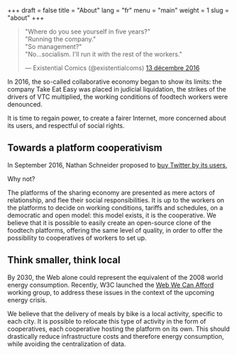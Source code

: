 +++
draft = false
title = "About"
lang = "fr"
menu = "main"
weight = 1
slug = "about"
+++

<blockquote class="twitter-tweet" data-lang="en">
  <p lang="en" dir="ltr">
  &quot;Where do you see yourself in five years?&quot;<br>
  &quot;Running the company.&quot;<br>
  &quot;So management?&quot;<br>&quot;No…socialism. I&#39;ll run it with the rest of the workers.&quot;
  </p>
  &mdash; Existential Comics (@existentialcoms) <a href="https://twitter.com/existentialcoms/status/808497790384906240">13 décembre 2016</a>
</blockquote>

In 2016, the so-called collaborative economy began to show its limits: the company Take Eat Easy was placed in judicial liquidation, the strikes of the drivers of VTC multiplied, the working conditions of foodtech workers were denounced.

It is time to regain power, to create a fairer Internet, more concerned about its users, and respectful of social rights.

## Towards a platform cooperativism</h2>

In September 2016, Nathan Schneider proposed to <a href="https://www.theguardian.com/commentisfree/2016/sep/29/save-twitter-buy-platform-shared-ownership" target="_blank">buy Twitter by its users</a>,

Why not?

The platforms of the sharing economy are presented as mere actors of relationship, and flee their social responsibilities.
It is up to the workers on the platforms to decide on working conditions, tariffs and schedules, on a democratic and open model: this model exists, it is the cooperative.
We believe that it is possible to easily create an open-source clone of the foodtech platforms, offering the same level of quality, in order to offer the possibility to cooperatives of workers to set up.



## Think smaller, think local

By 2030, the Web alone could represent the equivalent of the 2008 world energy consumption.
Recently, W3C launched the <a href="https://www.w3.org/community/wwca/">Web We Can Afford</a> working group,
to address these issues in the context of the upcoming energy crisis.

We believe that the delivery of meals by bike is a local activity, specific to each city.
It is possible to relocate this type of activity in the form of cooperatives, each cooperative hosting the platform on its own.
This should drastically reduce infrastructure costs and therefore energy consumption, while avoiding the centralization of data.
